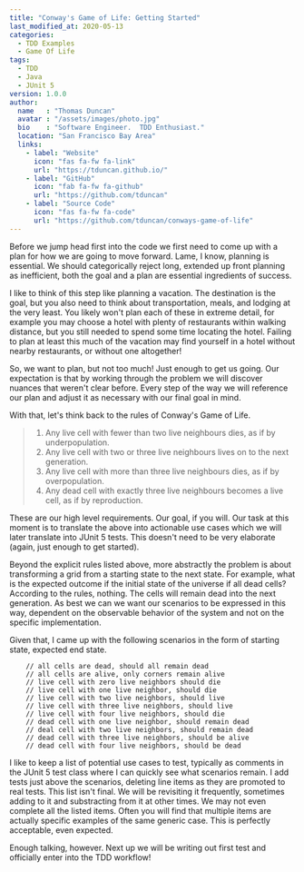 ```yaml
---
title: "Conway's Game of Life: Getting Started"
last_modified_at: 2020-05-13
categories:
  - TDD Examples
  - Game Of Life
tags:
  - TDD
  - Java
  - JUnit 5
version: 1.0.0
author:
  name   : "Thomas Duncan"
  avatar : "/assets/images/photo.jpg"
  bio    : "Software Engineer.  TDD Enthusiast."
  location: "San Francisco Bay Area"
  links:
    - label: "Website"
      icon: "fas fa-fw fa-link"
      url: "https://tduncan.github.io/"
    - label: "GitHub"
      icon: "fab fa-fw fa-github"
      url: "https://github.com/tduncan"
    - label: "Source Code"
      icon: "fas fa-fw fa-code"
      url: "https://github.com/tduncan/conways-game-of-life"
---
```

Before we jump head first into the code we first need to come up with a plan for how we are going to move forward. 
Lame, I know, planning is essential. We should categorically reject long, extended up front planning as inefficient, 
both the goal and a plan are essential ingredients of success.

I like to think of this step like planning a vacation. The
destination is the goal, but you also need to think about
transportation, meals, and lodging at the very least. You likely 
won't plan each of these in extreme detail, for example you may
choose a hotel with plenty of restaurants within walking distance,
but you still needed to spend some time locating the hotel. Failing
to plan at least this much of the vacation may find yourself in a
hotel without nearby restaurants, or without one altogether!

So, we want to plan, but not too much! Just enough to get us going.
Our expectation is that by working through the problem we will
discover nuances that weren't clear before. Every step of the way
we will reference our plan and adjust it as necessary with our 
final goal in mind.

With that, let's think back to the rules of Conway's Game of Life.
> 1. Any live cell with fewer than two live neighbours dies, as if by underpopulation.
> 2. Any live cell with two or three live neighbours lives on to the next generation.
> 3. Any live cell with more than three live neighbours dies, as if by overpopulation.
> 4. Any dead cell with exactly three live neighbours becomes a live cell, as if by reproduction.

These are our high level requirements. Our goal, if you will. Our
task at this moment is to translate the above into actionable
use cases which we will later translate into JUnit 5 tests. This
doesn't need to be very elaborate (again, just enough to get started).

Beyond the explicit rules listed above, more abstractly the problem is about transforming a grid from a starting state
to the next state. For example, what is the expected outcome if the initial state of the universe if all dead cells? 
According to the rules, nothing. The cells will remain dead into the next generation. As best we can we want our 
scenarios to be expressed in this way, dependent on the observable behavior of the system and not on the specific
implementation.

Given that, I came up with the following scenarios in the form of starting state, expected end state.

```
    // all cells are dead, should all remain dead
    // all cells are alive, only corners remain alive
    // live cell with zero live neighbors should die
    // live cell with one live neighbor, should die
    // live cell with two live neighbors, should live
    // live cell with three live neighbors, should live
    // live cell with four live neighbors, should die
    // dead cell with one live neighbor, should remain dead
    // deal cell with two live neighbors, should remain dead
    // dead cell with three live neighbors, should be alive
    // dead cell with four live neighbors, should be dead
```
I like to keep a list of potential use cases to test, typically as comments in the JUnit 5 test class where I can 
quickly see what scenarios remain. I add tests just above the scenarios, deleting line items as they are promoted to
real tests. This list isn't final. We will be revisiting it frequently, sometimes adding to it and substracting from it
at other times. We may not even complete all the listed items. Often you will find that multiple items are actually
specific examples of the same generic case. This is perfectly acceptable, even expected.

Enough talking, however. Next up we will be writing out first test and officially enter into the TDD workflow!

